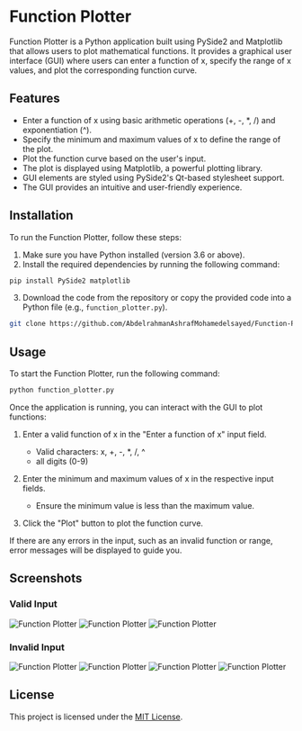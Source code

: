 # Function Plotter

Function Plotter is a Python application built using PySide2 and Matplotlib that allows users to plot mathematical functions. It provides a graphical user interface (GUI) where users can enter a function of x, specify the range of x values, and plot the corresponding function curve.

## Features

- Enter a function of x using basic arithmetic operations (+, -, \*, /) and exponentiation (^).
- Specify the minimum and maximum values of x to define the range of the plot.
- Plot the function curve based on the user's input.
- The plot is displayed using Matplotlib, a powerful plotting library.
- GUI elements are styled using PySide2's Qt-based stylesheet support.
- The GUI provides an intuitive and user-friendly experience.

## Installation

To run the Function Plotter, follow these steps:

1. Make sure you have Python installed (version 3.6 or above).
2. Install the required dependencies by running the following command:

```bash
pip install PySide2 matplotlib
```

3. Download the code from the repository or copy the provided code into a Python file (e.g., `function_plotter.py`).

```bash
git clone https://github.com/AbdelrahmanAshrafMohamedelsayed/Function-Plotter.git
```

## Usage

To start the Function Plotter, run the following command:

```bash
python function_plotter.py
```

Once the application is running, you can interact with the GUI to plot functions:

1. Enter a valid function of x in the "Enter a function of x" input field.

   - Valid characters: x, +, -, \*, /, ^
   - all digits (0-9)

2. Enter the minimum and maximum values of x in the respective input fields.

   - Ensure the minimum value is less than the maximum value.

3. Click the "Plot" button to plot the function curve.

If there are any errors in the input, such as an invalid function or range, error messages will be displayed to guide you.

## Screenshots

<!-- add images -->

### Valid Input

![Function Plotter](screenshots/work1.png)
![Function Plotter](screenshots/work2.png)
![Function Plotter](screenshots/work3.png)

### Invalid Input

![Function Plotter](screenshots/notwork1.png)
![Function Plotter](screenshots/notwork2.png)
![Function Plotter](screenshots/notwork3.png)
![Function Plotter](screenshots/notwork4.png)

## License

This project is licensed under the [MIT License](LICENSE).
